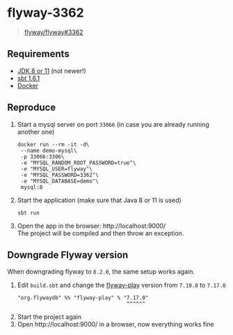 # flyway-3362
> [flyway/flyway#3362](https://github.com/flyway/flyway/issues/3362#issuecomment-1032676069)

## Requirements
- [JDK 8 or 11](https://aws.amazon.com/corretto) (not newer!)
- [sbt 1.6.1](https://www.scala-sbt.org/)
- [Docker](https://docs.docker.com/get-docker/)

## Reproduce

1. Start a mysql server on port `33066` (in case you are already running another one)
   ```shell
   docker run --rm -it -d\
    --name demo-mysql\
    -p 33066:3306\
    -e "MYSQL_RANDOM_ROOT_PASSWORD=true"\
    -e "MYSQL_USER=flyway"\
    -e "MYSQL_PASSWORD=3362"\
    -e "MYSQL_DATABASE=demo"\
    mysql:8
   ```

2. Start the application (make sure that Java 8 or 11 is used)
   ```shell
   sbt run
   ```

3. Open the app in the browser: http://localhost:9000/\
   The project will be compiled and then throw an exception.

## Downgrade Flyway version
When downgrading flyway to `8.2.0`, the same setup works again.

1. Edit `build.sbt` and change the [flyway-play](https://github.com/flyway/flyway-play) version from `7.19.0` to `7.17.0`
   ```text
   "org.flywaydb" %% "flyway-play" % "7.17.0"
                                      ^^^^^^
   ```
2. Start the project again
3. Open http://localhost:9000/ in a browser, now everything works fine